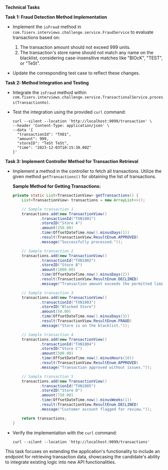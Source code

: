 **Technical Tasks**

**Task 1: Fraud Detection Method Implementation**

- Implement the `isFraud` method in `com.fiserv.interviews.challenge.service.FraudService` to evaluate transactions based on:
  1. The transaction amount should not exceed 999 units.
  2. The transaction's store name should not match any name on the blacklist, considering case-insensitive matches like "BlOcK", "TEST", or "TeSt".

- Update the corresponding test case to reflect these changes.

**Task 2: Method Integration and Testing**

- Integrate the `isFraud` method within `com.fiserv.interviews.challenge.service.TransactionalService.process(TransactionVo)`.

- Test the integration using the provided `curl` command:
  ```
  curl --silent --location 'http://localhost:9099/transaction' \
  --header 'Content-Type: application/json' \
  --data '{
    "transactionId": "TX01",
    "amount": 999,
    "storeID": "TeSt TeSt",
    "time": "2023-12-03T10:15:30.00Z"
  }'
  ```

**Task 3: Implement Controller Method for Transaction Retrieval**

- Implement a method in the controller to fetch all transactions. Utilize the given method `getTransactions()` for obtaining the list of transactions.

  **Sample Method for Getting Transactions:**

  ```java
  private static List<TransactionView> getTransactions() {
      List<TransactionView> transactions = new ArrayList<>();

      // Sample transaction 1
      transactions.add(new TransactionView()
              .transactionId("TXN1001")
              .storeID("Store A")
              .amount(250.00)
              .time(OffsetDateTime.now().minusDays(1))
              .result(TransactionView.ResultEnum.APPROVED)
              .message("Successfully processed."));

      // Sample transaction 2
      transactions.add(new TransactionView()
              .transactionId("TXN1002")
              .storeID("Store B")
              .amount(1000.00)
              .time(OffsetDateTime.now().minusDays(2))
              .result(TransactionView.ResultEnum.DECLINED)
              .message("Transaction amount exceeds the permitted limit."));

      // Sample transaction 3
      transactions.add(new TransactionView()
              .transactionId("TXN1003")
              .storeID("Blocked Store")
              .amount(50.00)
              .time(OffsetDateTime.now().minusDays(3))
              .result(TransactionView.ResultEnum.FRAUD)
              .message("Store is on the blacklist."));

      // Sample transaction 4
      transactions.add(new TransactionView()
              .transactionId("TXN1004")
              .storeID("Store C")
              .amount(500.00)
              .time(OffsetDateTime.now().minusHours(10))
              .result(TransactionView.ResultEnum.APPROVED)
              .message("Transaction approved without issues."));

      // Sample transaction 5
      transactions.add(new TransactionView()
              .transactionId("TXN1005")
              .storeID("Store D")
              .amount(750.00)
              .time(OffsetDateTime.now().minusWeeks(1))
              .result(TransactionView.ResultEnum.DECLINED)
              .message("Customer account flagged for review."));

      return transactions;
  }
  ```

- Verify the implementation with the `curl` command:
  ```
  curl --silent --location 'http://localhost:9099/transactions'
  ```

This task focuses on extending the application's functionality to include an endpoint for retrieving transaction data, showcasing the candidate's ability to integrate existing logic into new API functionalities.
